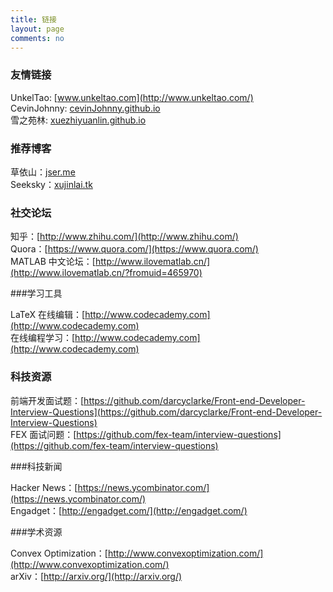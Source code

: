 ```yaml
---
title: 链接
layout: page
comments: no
---
```


### 友情链接

UnkelTao: [www.unkeltao.com](http://www.unkeltao.com/)  
CevinJohnny: [cevinJohnny.github.io](http://cevinJohnny.github.io)  
雪之苑林: [xuezhiyuanlin.github.io](http://xuezhiyuanlin.github.io/)

### 推荐博客

草依山：[jser.me](http://jser.me/)  
Seeksky：[xujinlai.tk](http://xujinlai.tk/)

### 社交论坛

知乎：[http://www.zhihu.com/](http://www.zhihu.com/)  
Quora：[https://www.quora.com/](https://www.quora.com/)  
MATLAB 中文论坛：[http://www.ilovematlab.cn/](http://www.ilovematlab.cn/?fromuid=465970)

###学习工具

LaTeX 在线编辑：[http://www.codecademy.com](http://www.codecademy.com)  
在线编程学习：[http://www.codecademy.com](http://www.codecademy.com)

### 科技资源

前端开发面试题：[https://github.com/darcyclarke/Front-end-Developer-Interview-Questions](https://github.com/darcyclarke/Front-end-Developer-Interview-Questions)  
FEX 面试问题：[https://github.com/fex-team/interview-questions](https://github.com/fex-team/interview-questions)

###科技新闻

Hacker News：[https://news.ycombinator.com/](https://news.ycombinator.com/)  
Engadget：[http://engadget.com/](http://engadget.com/)

###学术资源

Convex Optimization：[http://www.convexoptimization.com/](http://www.convexoptimization.com/)  
arXiv：[http://arxiv.org/](http://arxiv.org/)